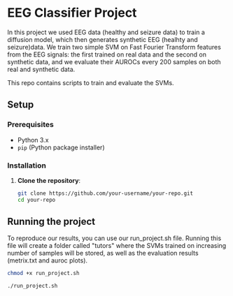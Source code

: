 # EEG Classifier Project

In this project we used EEG data (healthy and seizure data) to train a diffusion model, which then generates synthetic EEG (healhty and seizure)data. We train two simple SVM on Fast Fourier Transform features from the EEG signals: the first trained on real data and the second on synthetic data, and we evaluate their AUROCs every 200 samples on both real and synthetic data. 

This repo contains scripts to train and evaluate the SVMs. 

## Setup

### Prerequisites

- Python 3.x
- `pip` (Python package installer)

### Installation

1. **Clone the repository**:

   ```sh
   git clone https://github.com/your-username/your-repo.git
   cd your-repo

## Running the project

To reproduce our results, you can use our run_project.sh file. Running this file will create a folder called "tutors" where the SVMs trained on increasing number of samples will be stored, as well as the evaluation results (metrix.txt and auroc plots).

   ```sh
   chmod +x run_project.sh

   ./run_project.sh


